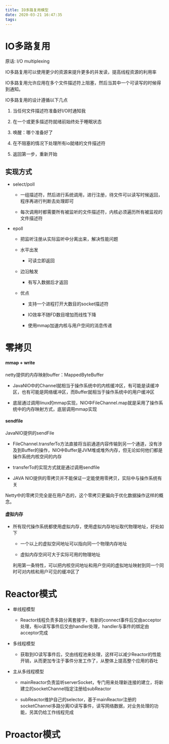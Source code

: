 ```yaml
---
title: IO多路复用模型
date: 2020-03-21 16:47:35
tags:
---
```


# IO多路复用

原话: I/O multiplexing

IO多路复用可以使用更少的资源来提升更多的并发读，提高线程资源的利用率

IO多路复用允许应用在多个文件描述符上阻塞，然后当其中一个可读写的时候得到通知。

IO多路复用的设计遵循以下几点

1. 当任何文件描述符准备好I/O时通知我

2. 在一个或更多描述符就绪前始终处于睡眠状态

3. 唤醒：哪个准备好了

4. 在不阻塞的情况下处理所有io就绪的文件描述符

5. 返回第一步，重新开始

## 实现方式

- select/poll
  
  - 一组描述符，然后进行系统调用，进行注册，待文件可以读写时候返回，程序再进行判断去处理即可
  
  - 每次调用时都需要所有被监听的文件描述符，内核必须遍历所有被监视的文件描述符

- epoll
  
  - 把监听注册从实际监听中分离出来，解决性能问题
  
  - 水平出发
    
    - 可读立即返回
  
  - 边沿触发
    
    - 有写入数据后才返回
  
  - 优点
    
    - 支持一个进程打开大数目的socket描述符
    
    - IO效率不随FD数目增加而线性下降
    
    - 使用mmap加速内核与用户空间的消息传递

# 零拷贝

#### mmap + write

netty提供的内存映射buffer：MappedByteBuffer

- JavaNIO中的Channel就相当于操作系统中的内核缓冲区，有可能是读缓冲区，也有可能是网络缓冲区，而Buffer就相当于操作系统中的用户缓冲区

- 底层通过调用linux的mmap实现，NIO中FileChannel.map就是采用了操作系统中的内存映射方式，底层调用mmap实现

#### sendfile

JavaNIO提供的sendFile

- FileChannel.transferTo方法直接将当前通道内容传输到另一个通道，没有涉及到Buffer的操作，NIO中Buffer是JVM堆或堆外内存，但无论如何他们都是操作系统内核空间的内存

- transferTo的实现方式就是通过调用sendfile

- JAVA NIO提供的零拷贝并不能保证一定能使用零拷贝，实际中与操作系统有关

Netty中的零拷贝完全是在用户态的，这个零拷贝更偏向于优化数据操作这样的概念。

#### 虚拟内存

- 所有现代操作系统都使用虚拟内存，使用虚拟内存地址取代物理地址，好处如下
  
  - 一个以上的虚拟空间地址可以指向同一个物理内存地址
  
  - 虚拟内存空间可大于实际可用的物理地址
  
  利用第一条特性，可以把内核空间地址和用户空间的虚拟地址映射到同一个同时可对内核和用户可见的缓冲区了

# Reactor模式

- 单线程模型
  
  - Reactor线程负责多路分离套接字，有新的connect事件后交由acceptor处理，有io读写事件后交由handler处理，handler与事件的绑定由acceptor完成

- 多线程模型
  
  - 获取到IO读写事件后，交由线程池来处理，这样可以减少Reactor的性能开销，从而更加专注于事件分发工作了，从整体上提高整个应用的吞吐

- 主从多线程模型
  
  - mainReactor负责监听serverSocket，专门用来处理新连接的建立，将新建立的socketChannel指定注册给subReactor
  
  - subReactor维护自己的selector，基于mainReactor注册的socketChannel多路分离IO读写事件，读写网络数据，对业务处理的功能，另其仍给工作线程完成

# Proactor模式
